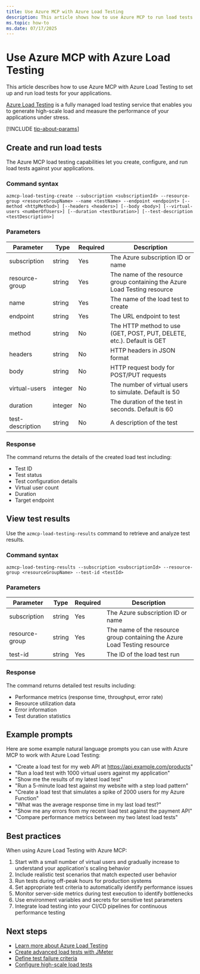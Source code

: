 ```yaml
---
title: Use Azure MCP with Azure Load Testing
description: This article shows how to use Azure MCP to run load tests on your Azure resources.
ms.topic: how-to
ms.date: 07/17/2025
---
```


# Use Azure MCP with Azure Load Testing

This article describes how to use Azure MCP with Azure Load Testing to set up and run load tests for your applications.

[Azure Load Testing](/azure/load-testing/overview-what-is-azure-load-testing) is a fully managed load testing service that enables you to generate high-scale load and measure the performance of your applications under stress.

[!INCLUDE [tip-about-params](../includes/tools/parameter-consideration.md)]

## Create and run load tests

The Azure MCP load testing capabilities let you create, configure, and run load tests against your applications.

### Command syntax

```
azmcp-load-testing-create --subscription <subscriptionId> --resource-group <resourceGroupName> --name <testName> --endpoint <endpoint> [--method <httpMethod>] [--headers <headers>] [--body <body>] [--virtual-users <numberOfUsers>] [--duration <testDuration>] [--test-description <testDescription>]
```

### Parameters

| Parameter | Type | Required | Description |
|-----------|------|----------|-------------|
| subscription | string | Yes | The Azure subscription ID or name |
| resource-group | string | Yes | The name of the resource group containing the Azure Load Testing resource |
| name | string | Yes | The name of the load test to create |
| endpoint | string | Yes | The URL endpoint to test |
| method | string | No | The HTTP method to use (GET, POST, PUT, DELETE, etc.). Default is GET |
| headers | string | No | HTTP headers in JSON format |
| body | string | No | HTTP request body for POST/PUT requests |
| virtual-users | integer | No | The number of virtual users to simulate. Default is 50 |
| duration | integer | No | The duration of the test in seconds. Default is 60 |
| test-description | string | No | A description of the test |

### Response

The command returns the details of the created load test including:

- Test ID
- Test status
- Test configuration details
- Virtual user count
- Duration
- Target endpoint

## View test results

Use the `azmcp-load-testing-results` command to retrieve and analyze test results.

### Command syntax

```
azmcp-load-testing-results --subscription <subscriptionId> --resource-group <resourceGroupName> --test-id <testId>
```

### Parameters

| Parameter | Type | Required | Description |
|-----------|------|----------|-------------|
| subscription | string | Yes | The Azure subscription ID or name |
| resource-group | string | Yes | The name of the resource group containing the Azure Load Testing resource |
| test-id | string | Yes | The ID of the load test run |

### Response

The command returns detailed test results including:

- Performance metrics (response time, throughput, error rate)
- Resource utilization data
- Error information
- Test duration statistics

## Example prompts

Here are some example natural language prompts you can use with Azure MCP to work with Azure Load Testing:

- "Create a load test for my web API at https://api.example.com/products"
- "Run a load test with 1000 virtual users against my application"
- "Show me the results of my latest load test"
- "Run a 5-minute load test against my website with a step load pattern"
- "Create a load test that simulates a spike of 2000 users for my Azure Function"
- "What was the average response time in my last load test?"
- "Show me any errors from my recent load test against the payment API"
- "Compare performance metrics between my two latest load tests"

## Best practices

When using Azure Load Testing with Azure MCP:

1. Start with a small number of virtual users and gradually increase to understand your application's scaling behavior
2. Include realistic test scenarios that match expected user behavior
3. Run tests during off-peak hours for production systems
4. Set appropriate test criteria to automatically identify performance issues
5. Monitor server-side metrics during test execution to identify bottlenecks
6. Use environment variables and secrets for sensitive test parameters
7. Integrate load testing into your CI/CD pipelines for continuous performance testing

## Next steps

- [Learn more about Azure Load Testing](https://learn.microsoft.com/en-us/azure/load-testing/overview-what-is-azure-load-testing)
- [Create advanced load tests with JMeter](https://learn.microsoft.com/en-us/azure/load-testing/how-to-create-and-run-load-test-with-jmeter-script)
- [Define test failure criteria](https://learn.microsoft.com/en-us/azure/load-testing/how-to-define-test-criteria)
- [Configure high-scale load tests](https://learn.microsoft.com/en-us/azure/load-testing/how-to-high-scale-load)
